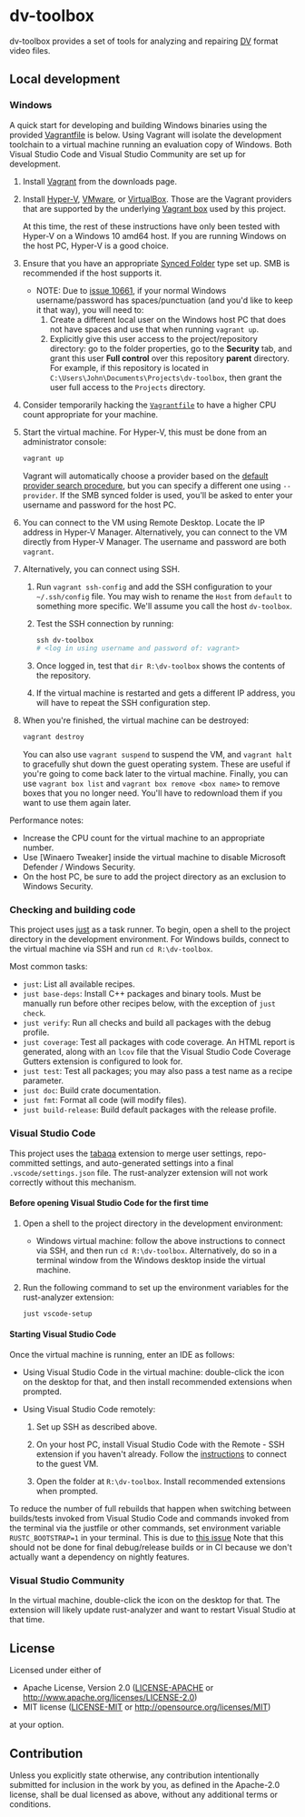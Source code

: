 # dv-toolbox

dv-toolbox provides a set of tools for analyzing and repairing [DV](https://en.wikipedia.org/wiki/DV_(video_format)) format video files.

## Local development

### Windows

A quick start for developing and building Windows binaries using the provided [Vagrantfile](Vagrantfile) is below.  Using Vagrant will isolate the development toolchain to a virtual machine running an evaluation copy of Windows.  Both Visual Studio Code and Visual Studio Community are set up for development.

1. Install [Vagrant](https://developer.hashicorp.com/vagrant/downloads) from the downloads page.

2. Install [Hyper-V](https://learn.microsoft.com/en-us/virtualization/hyper-v-on-windows/quick-start/enable-hyper-v), [VMware](https://www.vmware.com/products/desktop-hypervisor/workstation-and-fusion), or [VirtualBox](https://www.virtualbox.org/wiki/Downloads).  Those are the Vagrant providers that are supported by the underlying [Vagrant box](https://github.com/gusztavvargadr/packer?tab=readme-ov-file#overview) used by this project.

    At this time, the rest of these instructions have only been tested with Hyper-V on a Windows 10 amd64 host.  If you are running Windows on the host PC, Hyper-V is a good choice.

3. Ensure that you have an appropriate [Synced Folder](https://developer.hashicorp.com/vagrant/docs/synced-folders) type set up.  SMB is recommended if the host supports it.

    - NOTE: Due to [issue 10661](https://github.com/hashicorp/vagrant/issues/10661), if your normal Windows username/password has spaces/punctuation (and you'd like to keep it that way), you will need to:
        1. Create a different local user on the Windows host PC that does not have spaces and use that when running `vagrant up`.
        2. Explicitly give this user access to the project/repository directory: go to the folder properties, go to the **Security** tab, and grant this user **Full control** over this repository **parent** directory.  For example, if this repository is located in `C:\Users\John\Documents\Projects\dv-toolbox`, then grant the user full access to the `Projects` directory.

4. Consider temporarily hacking the [`Vagrantfile`](Vagrantfile) to have a higher CPU count appropriate for your machine.

5. Start the virtual machine.  For Hyper-V, this must be done from an administrator console:

    ```PowerShell
    vagrant up
    ```

    Vagrant will automatically choose a provider based on the [default provider search procedure](https://developer.hashicorp.com/vagrant/docs/providers/basic_usage#default-provider), but you can specify a different one using `--provider`.  If the SMB synced folder is used, you'll be asked to enter your username and password for the host PC.

6. You can connect to the VM using Remote Desktop.  Locate the IP address in Hyper-V Manager.  Alternatively, you can connect to the VM directly from Hyper-V Manager.  The username and password are both `vagrant`.

7. Alternatively, you can connect using SSH.
    1. Run `vagrant ssh-config` and add the SSH configuration to your `~/.ssh/config` file.  You may wish to rename the `Host` from `default` to something more specific.  We'll assume you call the host `dv-toolbox`.
    2. Test the SSH connection by running:

        ```PowerShell
        ssh dv-toolbox
        # <log in using username and password of: vagrant>
        ```

    3. Once logged in, test that `dir R:\dv-toolbox` shows the contents of the repository.
    4. If the virtual machine is restarted and gets a different IP address, you will have to repeat the SSH configuration step.

8. When you're finished, the virtual machine can be destroyed:

    ```PowerShell
    vagrant destroy
    ```

    You can also use `vagrant suspend` to suspend the VM, and `vagrant halt` to gracefully shut down the guest operating system.  These are useful if you're going to come back later to the virtual machine.  Finally, you can use `vagrant box list` and `vagrant box remove <box name>` to remove boxes that you no longer need.  You'll have to redownload them if you want to use them again later.

Performance notes:

- Increase the CPU count for the virtual machine to an appropriate number.
- Use [Winaero Tweaker] inside the virtual machine to disable Microsoft Defender / Windows Security.
- On the host PC, be sure to add the project directory as an exclusion to Windows Security.

### Checking and building code

This project uses [just](https://just.systems/man/en/) as a task runner.  To begin, open a shell to the project directory in the development environment.  For Windows builds, connect to the virtual machine via SSH and run `cd R:\dv-toolbox`.

Most common tasks:

- `just`: List all available recipes.
- `just base-deps`: Install C++ packages and binary tools.  Must be manually run before other recipes below, with the exception of `just check`.
- `just verify`: Run all checks and build all packages with the debug profile.
- `just coverage`: Test all packages with code coverage.  An HTML report is generated, along with an `lcov` file that the Visual Studio Code Coverage Gutters extension is configured to look for.
- `just test`: Test all packages; you may also pass a test name as a recipe parameter.
- `just doc`: Build crate documentation.
- `just fmt`: Format all code (will modify files).
- `just build-release`: Build default packages with the release profile.

### Visual Studio Code

This project uses the [tabaqa](https://marketplace.visualstudio.com/items?itemName=KalimahApps.tabaqa) extension to merge user settings, repo-committed settings, and auto-generated settings into a final `.vscode/settings.json` file.  The rust-analyzer extension will not work correctly without this mechanism.

#### Before opening Visual Studio Code for the first time

1. Open a shell to the project directory in the development environment:
    - Windows virtual machine:  follow the above instructions to connect via SSH, and then run `cd R:\dv-toolbox`.  Alternatively, do so in a terminal window from the Windows desktop inside the virtual machine.
2. Run the following command to set up the environment variables for the rust-analyzer extension:

    ```bash
    just vscode-setup
    ```

#### Starting Visual Studio Code

Once the virtual machine is running, enter an IDE as follows:

- Using Visual Studio Code in the virtual machine: double-click the icon on the desktop for that, and then install recommended extensions when prompted.

- Using Visual Studio Code remotely:

    1. Set up SSH as described above.

    2. On your host PC, install Visual Studio Code with the Remote - SSH extension if you haven't already.  Follow the [instructions](https://code.visualstudio.com/docs/remote/ssh#_connect-to-a-remote-host) to connect to the guest VM.

    3. Open the folder at `R:\dv-toolbox`.  Install recommended extensions when prompted.

To reduce the number of full rebuilds that happen when switching between builds/tests invoked from Visual Studio Code and commands invoked from the terminal via the justfile or other commands, set environment variable `RUSTC_BOOTSTRAP=1` in your terminal.  This is due to [this issue](https://github.com/rust-lang/rust-analyzer/issues/17149#issuecomment-2080396613)  Note that this should not be done for final debug/release builds or in CI because we don't actually want a dependency on nightly features.

### Visual Studio Community

In the virtual machine, double-click the icon on the desktop for that.  The extension will likely update rust-analyzer and want to restart Visual Studio at that time.

## License

Licensed under either of

- Apache License, Version 2.0 ([LICENSE-APACHE](LICENSE-APACHE) or <http://www.apache.org/licenses/LICENSE-2.0>)
- MIT license ([LICENSE-MIT](LICENSE-MIT) or <http://opensource.org/licenses/MIT>)

at your option.

## Contribution

Unless you explicitly state otherwise, any contribution intentionally submitted for inclusion in the work by you, as defined in the Apache-2.0 license, shall be dual licensed as above, without any additional terms or conditions.
